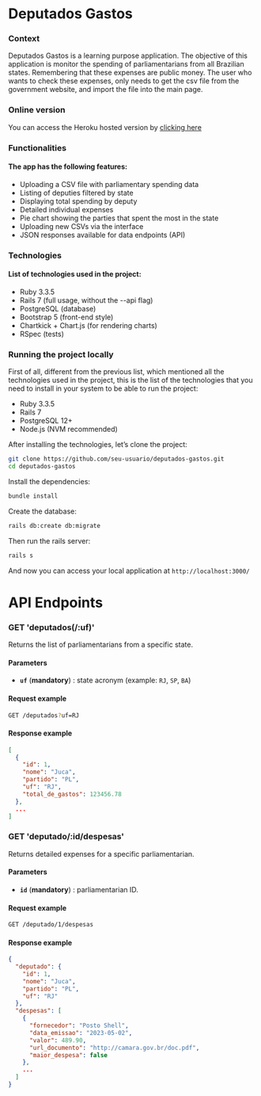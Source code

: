 # Deputados Gastos

### Context

Deputados Gastos is a learning purpose application. The objective of this application is monitor the spending of parliamentarians from all Brazilian states. Remembering that these expenses are public money. The user who wants to check these expenses, only needs to get the csv file from the government website, and import the file into the main page.

### Online version

You can access the Heroku hosted version by [clicking here](https://deputados-gastos-99f3d7eec48d.herokuapp.com/)

### Functionalities

#### The app has the following features:

* Uploading a CSV file with parliamentary spending data
* Listing of deputies filtered by state
* Displaying total spending by deputy
* Detailed individual expenses
* Pie chart showing the parties that spent the most in the state
* Uploading new CSVs via the interface
* JSON responses available for data endpoints (API)

### Technologies

#### List of technologies used in the project:

* Ruby 3.3.5
* Rails 7 (full usage, without the --api flag)
* PostgreSQL (database)
* Bootstrap 5 (front-end style)
* Chartkick + Chart.js (for rendering charts)
* RSpec (tests)


### Running the project locally

First of all, different from the previous list, which mentioned all the technologies used in the project, this is the list of the technologies that you need to install in your system to be able to run the project:

* Ruby 3.3.5
* Rails 7
* PostgreSQL 12+
* Node.js (NVM recommended)

After installing the technologies, let’s clone the project:

```bash
git clone https://github.com/seu-usuario/deputados-gastos.git
cd deputados-gastos
```

Install the dependencies:

```bash
bundle install
```

Create the database:

```bash
rails db:create db:migrate
```

Then run the rails server:

```bash
rails s
```

And now you can access your local application at `http://localhost:3000/`

# API Endpoints

### GET 'deputados(/:uf)'

Returns the list of parliamentarians from a specific state.

#### Parameters

* **`uf`** (**mandatory**) : state acronym (example: `RJ`, `SP`, `BA`)

#### Request example

```bash
GET /deputados?uf=RJ
```

#### Response example

```json
[
  {
    "id": 1,
    "nome": "Juca",
    "partido": "PL",
    "uf": "RJ",
    "total_de_gastos": 123456.78
  },
  ...
]
```

### GET 'deputado/:id/despesas'

Returns detailed expenses for a specific parliamentarian.

#### Parameters

* **`id`** (**mandatory**) : parliamentarian ID.

#### Request example

```bash
GET /deputado/1/despesas
```

#### Response example

```json
{
  "deputado": {
    "id": 1,
    "nome": "Juca",
    "partido": "PL",
    "uf": "RJ"
  },
  "despesas": [
    {
      "fornecedor": "Posto Shell",
      "data_emissao": "2023-05-02",
      "valor": 489.90,
      "url_documento": "http://camara.gov.br/doc.pdf",
      "maior_despesa": false
    },
    ...
  ]
}
```